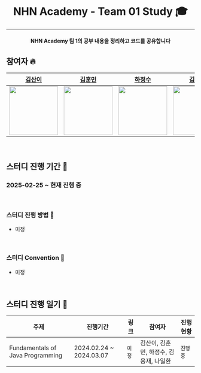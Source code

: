 <h1 align="center"> NHN Academy - Team 01 Study 🎓 </h1>

---
<h4 align="center"> NHN Academy 팀 1의 공부 내용을 정리하고 코드를 공유합니다 </h4>


## 참여자 🔥  
|             [김산이](https://github.com/sanikani)              |             [김훈민](https://github.com/gnsals0904)              |             [하정수](https://github.com/gkwjdtn975)              |             [김용재](https://github.com/flashdragon)              |             [나일환](https://github.com/NaIlHwan)              |
|:-----------------------------------------------------------:|:-------------------------------------------------------------:|:-------------------------------------------------------------:|:-------------------------------------------------------------:|:-------------------------------------------------------------:|
| <img width="130px" src="https://github.com/sanikani.png" /> | <img width="130px" src="https://github.com/gnsals0904.png" /> | <img width="130px" src="https://github.com/gkwjdtn975.png" /> | <img width="130px" src="https://github.com/flashdragon.png" /> | <img width="130px" src="https://github.com/NaIlHwan.png" /> |

<br>

## 스터디 진행 기간 📅
### 2025-02-25 ~ 현재 진행 중

<br>

### 스터디 진행 방법 🥊
- 미정

<br>

### 스터디 Convention 📣
- 미정

<br>

## 스터디 진행 일기 📓

| **주제** | **진행기간**                | **링크** | **참여자**                 | **진행 현황** |
|--|-------------------------|--------|-------------------------|-----------|
| Fundamentals of Java Programming | 2024.02.24 ~ 2024.03.07 | `미정`   | 김산이, 김훈민, 하정수, 김용재, 나일환 | `진행 중`    |